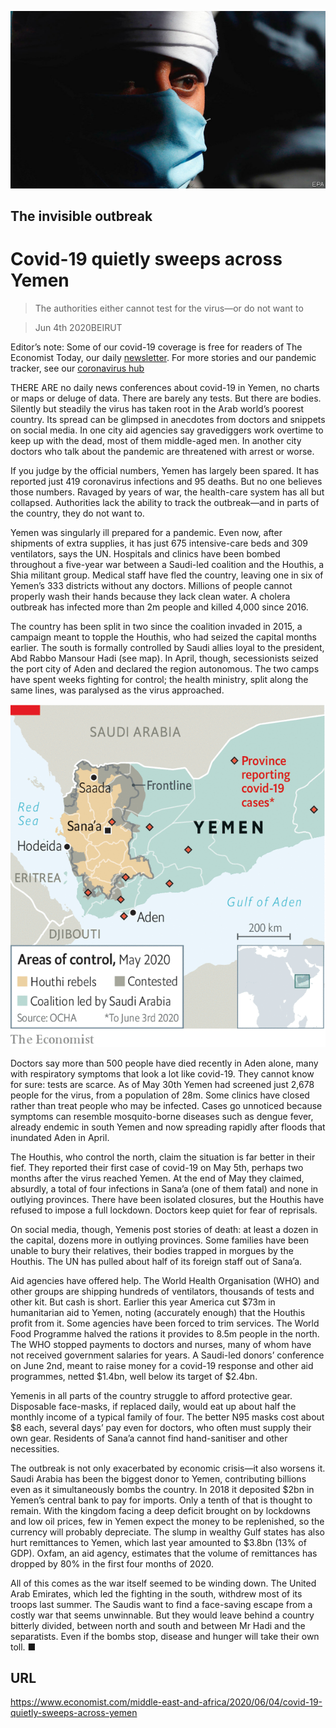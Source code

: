 ![](./images/20200606_MAP001_0.jpg)

## The invisible outbreak

# Covid-19 quietly sweeps across Yemen

> The authorities either cannot test for the virus—or do not want to

> Jun 4th 2020BEIRUT

Editor’s note: Some of our covid-19 coverage is free for readers of The Economist Today, our daily [newsletter](https://www.economist.com/https://my.economist.com/user#newsletter). For more stories and our pandemic tracker, see our [coronavirus hub](https://www.economist.com//news/2020/03/11/the-economists-coverage-of-the-coronavirus)

THERE ARE no daily news conferences about covid-19 in Yemen, no charts or maps or deluge of data. There are barely any tests. But there are bodies. Silently but steadily the virus has taken root in the Arab world’s poorest country. Its spread can be glimpsed in anecdotes from doctors and snippets on social media. In one city aid agencies say gravediggers work overtime to keep up with the dead, most of them middle-aged men. In another city doctors who talk about the pandemic are threatened with arrest or worse.

If you judge by the official numbers, Yemen has largely been spared. It has reported just 419 coronavirus infections and 95 deaths. But no one believes those numbers. Ravaged by years of war, the health-care system has all but collapsed. Authorities lack the ability to track the outbreak—and in parts of the country, they do not want to.

Yemen was singularly ill prepared for a pandemic. Even now, after shipments of extra supplies, it has just 675 intensive-care beds and 309 ventilators, says the UN. Hospitals and clinics have been bombed throughout a five-year war between a Saudi-led coalition and the Houthis, a Shia militant group. Medical staff have fled the country, leaving one in six of Yemen’s 333 districts without any doctors. Millions of people cannot properly wash their hands because they lack clean water. A cholera outbreak has infected more than 2m people and killed 4,000 since 2016.

The country has been split in two since the coalition invaded in 2015, a campaign meant to topple the Houthis, who had seized the capital months earlier. The south is formally controlled by Saudi allies loyal to the president, Abd Rabbo Mansour Hadi (see map). In April, though, secessionists seized the port city of Aden and declared the region autonomous. The two camps have spent weeks fighting for control; the health ministry, split along the same lines, was paralysed as the virus approached.



![](./images/20200606_MAM957.png)

Doctors say more than 500 people have died recently in Aden alone, many with respiratory symptoms that look a lot like covid-19. They cannot know for sure: tests are scarce. As of May 30th Yemen had screened just 2,678 people for the virus, from a population of 28m. Some clinics have closed rather than treat people who may be infected. Cases go unnoticed because symptoms can resemble mosquito-borne diseases such as dengue fever, already endemic in south Yemen and now spreading rapidly after floods that inundated Aden in April.

The Houthis, who control the north, claim the situation is far better in their fief. They reported their first case of covid-19 on May 5th, perhaps two months after the virus reached Yemen. At the end of May they claimed, absurdly, a total of four infections in Sana’a (one of them fatal) and none in outlying provinces. There have been isolated closures, but the Houthis have refused to impose a full lockdown. Doctors keep quiet for fear of reprisals.

On social media, though, Yemenis post stories of death: at least a dozen in the capital, dozens more in outlying provinces. Some families have been unable to bury their relatives, their bodies trapped in morgues by the Houthis. The UN has pulled about half of its foreign staff out of Sana’a.

Aid agencies have offered help. The World Health Organisation (WHO) and other groups are shipping hundreds of ventilators, thousands of tests and other kit. But cash is short. Earlier this year America cut $73m in humanitarian aid to Yemen, noting (accurately enough) that the Houthis profit from it. Some agencies have been forced to trim services. The World Food Programme halved the rations it provides to 8.5m people in the north. The WHO stopped payments to doctors and nurses, many of whom have not received government salaries for years. A Saudi-led donors’ conference on June 2nd, meant to raise money for a covid-19 response and other aid programmes, netted $1.4bn, well below its target of $2.4bn.

Yemenis in all parts of the country struggle to afford protective gear. Disposable face-masks, if replaced daily, would eat up about half the monthly income of a typical family of four. The better N95 masks cost about $8 each, several days’ pay even for doctors, who often must supply their own gear. Residents of Sana’a cannot find hand-sanitiser and other necessities.

The outbreak is not only exacerbated by economic crisis—it also worsens it. Saudi Arabia has been the biggest donor to Yemen, contributing billions even as it simultaneously bombs the country. In 2018 it deposited $2bn in Yemen’s central bank to pay for imports. Only a tenth of that is thought to remain. With the kingdom facing a deep deficit brought on by lockdowns and low oil prices, few in Yemen expect the money to be replenished, so the currency will probably depreciate. The slump in wealthy Gulf states has also hurt remittances to Yemen, which last year amounted to $3.8bn (13% of GDP). Oxfam, an aid agency, estimates that the volume of remittances has dropped by 80% in the first four months of 2020.

All of this comes as the war itself seemed to be winding down. The United Arab Emirates, which led the fighting in the south, withdrew most of its troops last summer. The Saudis want to find a face-saving escape from a costly war that seems unwinnable. But they would leave behind a country bitterly divided, between north and south and between Mr Hadi and the separatists. Even if the bombs stop, disease and hunger will take their own toll. ■

## URL

https://www.economist.com/middle-east-and-africa/2020/06/04/covid-19-quietly-sweeps-across-yemen
